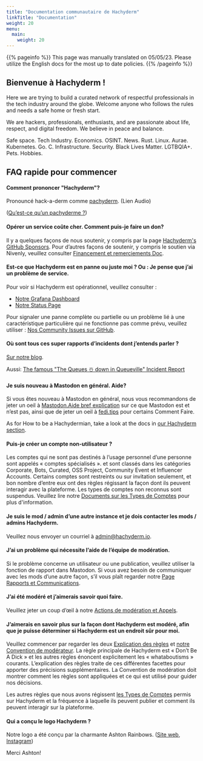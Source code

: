 ```yaml
---
title: "Documentation communautaire de Hachyderm"
linkTitle: "Documentation"
weight: 20
menu:
  main:
    weight: 20
---
```


{{% pageinfo %}}
This page was manually translated on 05/05/23. Please utilize the English docs for the most up to date policies.
{{% /pageinfo %}}
## Bienvenue à Hachyderm !

Here we are trying to build a curated network of respectful professionals in the tech industry around the globe. Welcome anyone who follows the rules and needs a safe home or fresh start.

We are hackers, professionals, enthusiasts, and are passionate about life, respect, and digital freedom. We believe in peace and balance.

Safe space. Tech Industry. Economics. OSINT. News. Rust. Linux. Aurae. Kubernetes. Go. C. Infrastructure. Security. Black Lives Matter. LGTBQIA+. Pets. Hobbies.

## FAQ rapide pour commencer

#### Comment prononcer "Hachyderm"?

Pronouncé hack-a-derm comme [pachyderm](https://forvo.com/word/pachyderm/#en). (Lien Audio)

([Qu’est-ce qu’un pachyderme ?](https://fr.wikipedia.org/wiki/Pachydermata))

#### Opérer un service coûte cher. Comment puis-je faire un don?

Il y a quelques façons de nous soutenir, y compris par la page [Hachyderm's GitHub Sponsors](https://github.com/sponsors/hachyderm).
 Pour d’autres façons de soutenir, y compris le soutien via Nivenly, veuillez consulter [Financement et remerciements Doc](thank-you/).

#### Est-ce que Hachyderm est en panne ou juste moi ? Ou : Je pense que j’ai un problème de service.

Pour voir si Hachyderm est opérationnel, veuillez consulter :

* [Notre Grafana Dashboard](https://grafana.hachyderm.io/public)
* [Notre Status Page](https://status.hachyderm.io)

Pour signaler une panne complète ou partielle ou un problème lié à une caractéristique particulière qui ne fonctionne pas comme prévu, veuillez utiliser :
[Nos Community Issues sur GitHub](https://github.com/hachyderm/community/issues/new/choose).

#### Où sont tous ces super rapports d’incidents dont j’entends parler ?

[Sur notre blog](../blog).

Aussi: [The famous "The Queues ☃️ down in Queueville" Incident Report](../blog/2022/12/20/the-queues-%EF%B8%8F-down-in-queueville/)

#### Je suis nouveau à Mastodon en général. Aide?

Si vous êtes nouveau à Mastodon en général, nous vous recommandons de jeter un oeil à [Mastodon.Aide bref explication](https://mastodon.help/)
sur ce que Mastodon est et n’est pas, ainsi que de jeter un oeil à [fedi.tips](https://fedi.tips/) pour certains Comment Faire.

As for How to be a Hachydermian, take a look at the docs in [our Hachyderm section](/docs/hachyderm/).

#### Puis-je créer un compte non-utilisateur ?

Les comptes qui ne sont pas destinés à l’usage personnel d’une personne sont appelés « comptes spécialisés ».
et sont classés dans les catégories Corporate, Bots, Curated, OSS Project, Community Event et Influencer Accounts.
Certains comptes sont restreints ou sur invitation seulement, et bon nombre d’entre eux ont des règles régissant la façon dont ils peuvent interagir avec
la plateforme. Les types de comptes non reconnus sont suspendus. Veuillez lire notre [Documents sur les Types de Comptes](account-types/)
pour plus d'information.

#### Je suis le mod / admin d’une autre instance et je dois contacter les mods / admins Hachyderm.

Veuillez nous envoyer un courriel à [admin@hachyderm.io](mailto:admin@hachyderm.io).

#### J’ai un problème qui nécessite l’aide de l’équipe de modération.

Si le problème concerne un utilisateur ou une publication, veuillez utiliser la fonction de rapport dans Mastodon. Si vous avez besoin de communiquer avec les mods d’une autre façon, s’il vous plaît regarder notre [Page Rapports et Communications](moderation/reporting/).

#### J’ai été modéré et j’aimerais savoir quoi faire.

Veuillez jeter un coup d’œil à notre [Actions de modération et Appels](moderation/actions-and-appeals/).

#### J’aimerais en savoir plus sur la façon dont Hachyderm est modéré, afin que je puisse déterminer si Hachyderm est un endroit sûr pour moi.

Veuillez commencer par regarder les deux [Explication des règles](rule-explainer/) et [notre Convention de modérateur](moderation/covenant/).
 La règle principale de Hachyderm est « Don’t Be A Dick » et les autres règles énoncent explicitement les « whataboutisms » courants. L’explication des règles traite de ces différentes facettes pour apporter des précisions supplémentaires. La Convention de modération doit montrer comment les règles sont appliquées et ce qui est utilisé pour guider nos décisions.

Les autres règles que nous avons régissent [les Types de Comptes](account-types/) permis sur Hachyderm et la fréquence à laquelle ils peuvent publier et comment ils peuvent interagir sur la plateforme.

#### Qui a conçu le logo Hachyderm ?

Notre logo a été conçu par la charmante Ashton Rainbows. ([Site web](https://ashtonrainbows.com/), [Instagram](https://www.instagram.com/ashtonrainbows/)) 

Merci Ashton!
